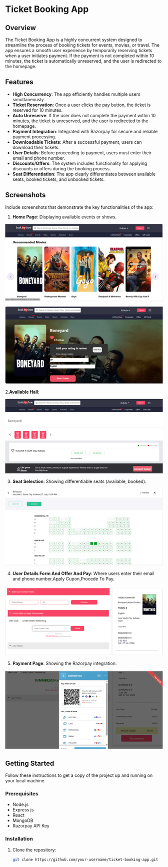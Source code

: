 # Ticket Booking App

## Overview

The Ticket Booking App is a highly concurrent system designed to streamline the process of booking tickets for events, movies, or travel. The app ensures a smooth user experience by temporarily reserving tickets when a user initiates payment. If the payment is not completed within 10 minutes, the ticket is automatically unreserved, and the user is redirected to the homepage.

## Features

- **High Concurrency**: The app efficiently handles multiple users simultaneously.
- **Ticket Reservation**: Once a user clicks the pay button, the ticket is reserved for 10 minutes.
- **Auto Unreserve**: If the user does not complete the payment within 10 minutes, the ticket is unreserved, and the user is redirected to the homepage.
- **Payment Integration**: Integrated with Razorpay for secure and reliable payment processing.
- **Downloadable Tickets**: After a successful payment, users can download their tickets.
- **User Details**: Before proceeding to payment, users must enter their email and phone number.
- **Discounts/Offers**: The system includes functionality for applying discounts or offers during the booking process.
- **Seat Differentiation**: The app clearly differentiates between available seats, booked tickets, and unbooked tickets.

## Screenshots

Include screenshots that demonstrate the key functionalities of the app:

1. **Home Page**: Displaying available events or shows.

![Home Page](./screenshots/bhome.png)

![Home Page](./screenshots/bbook.png)

2.**Avaliable Hall**:

![Home Page](./screenshots/bhall.png)

3. **Seat Selection**: Showing differentiable seats (available, booked).

![Home Page](./screenshots/bhallseat.png)

4. **User Details Form And Offer And Pay**: Where users enter their email and phone number,Apply Cupon,Procede To Pay.

![Home Page](./screenshots/bpay.png)

5. **Payment Page**: Showing the Razorpay integration.

![Home Page](./screenshots/brazorpay.png)



## Getting Started

Follow these instructions to get a copy of the project up and running on your local machine.

### Prerequisites

- Node.js
- Express js
- React
- MongoDB
- Razorpay API Key

### Installation

1. Clone the repository:
   ```bash
   git clone https://github.com/your-username/ticket-booking-app.git
